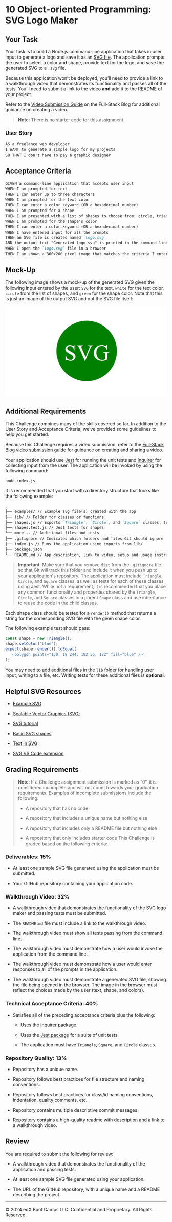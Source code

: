 # 10 Object-oriented Programming: SVG Logo Maker

## Your Task

Your task is to build a Node.js command-line application that takes in user input to generate a logo and save it as an [SVG file](https://en.wikipedia.org/wiki/Scalable_Vector_Graphics). The application prompts the user to select a color and shape, provide text for the logo, and save the generated SVG to a `.svg` file.

Because this application won’t be deployed, you’ll need to provide a link to a walkthrough video that demonstrates its functionality and passes all of the tests. You’ll need to submit a link to the video **and** add it to the README of your project.

Refer to the [Video Submission Guide](https://coding-boot-camp.github.io/full-stack/computer-literacy/video-submission-guide) on the Full-Stack Blog for additional guidance on creating a video.

> **Note**: There is no starter code for this assignment.

### User Story

```md
AS a freelance web developer
I WANT to generate a simple logo for my projects
SO THAT I don't have to pay a graphic designer
```

## Acceptance Criteria

```md
GIVEN a command-line application that accepts user input
WHEN I am prompted for text
THEN I can enter up to three characters
WHEN I am prompted for the text color
THEN I can enter a color keyword (OR a hexadecimal number)
WHEN I am prompted for a shape
THEN I am presented with a list of shapes to choose from: circle, triangle, and square
WHEN I am prompted for the shape's color
THEN I can enter a color keyword (OR a hexadecimal number)
WHEN I have entered input for all the prompts
THEN an SVG file is created named `logo.svg`
AND the output text "Generated logo.svg" is printed in the command line
WHEN I open the `logo.svg` file in a browser
THEN I am shown a 300x200 pixel image that matches the criteria I entered
```

## Mock-Up

The following image shows a mock-up of the generated SVG given the following input entered by the user: `SVG` for the text, `white` for the text color, `circle` from the list of shapes, and `green` for the shape color. Note that this is just an image of the output SVG and not the SVG file itself:

![Image showing a green circle with white text that reads "SVG.".](./Images/10-oop-homework-demo.png)

## Additional Requirements

This Challenge combines many of the skills covered so far. In addition to the User Story and Acceptance Criteria, we’ve provided some guidelines to help you get started.

Because this Challenge requires a video submission, refer to the [Full-Stack Blog video submission guide](https://coding-boot-camp.github.io/full-stack/computer-literacy/video-submission-guide) for guidance on creating and sharing a video.

Your application should use [Jest](https://www.npmjs.com/package/jest) for running the unit tests and [Inquirer](https://www.npmjs.com/package/inquirer/v/8.2.4) for collecting input from the user. The application will be invoked by using the following command:

```bash
node index.js
```

It is recommended that you start with a directory structure that looks like the following example:

```md
.  
├── examples/ // Example svg file(s) created with the app
├── lib/ // Folder for classes or functions
├── shapes.js // Exports `Triangle`, `Circle`, and `Square` classes: triangle.js, circle.js, etc
├── shapes.test.js // Jest tests for shapes
└── more... // Additional files and tests
├── .gitignore // Indicates which folders and files Git should ignore
├── index.js // Runs the application using imports from lib/
├── package.json
└── README.md // App description, link to video, setup and usage instructions
```

> **Important**: Make sure that you remove `dist` from the `.gitignore` file so that Git will track this folder and include it when you push up to your application's repository.
> The application must include `Triangle`, `Circle`, and `Square` classes, as well as tests for each of these classes using Jest. While not a requirement, it is recommended that you place any common functionality and properties shared by the `Triangle`, `Circle`, and `Square` classes in a parent `Shape` class and use inheritance to reuse the code in the child classes.

Each shape class should be tested for a `render()` method that returns a string for the corresponding SVG file with the given shape color.

The following example test should pass:

```js
const shape = new Triangle();
shape.setColor("blue");
expect(shape.render()).toEqual(
  '<polygon points="150, 18 244, 182 56, 182" fill="blue" />'
);
```

You may need to add additional files in the `lib` folder for handling user input, writing to a file, etc. Writing tests for these additional files is **optional**.

## Helpful SVG Resources

- [Example SVG](https://static.fullstack-bootcamp.com/fullstack-ground/module-10/circle.svg)

- [Scalable Vector Graphics (SVG)](https://en.wikipedia.org/wiki/Scalable_Vector_Graphics)

- [SVG tutorial](https://developer.mozilla.org/en-US/docs/Web/SVG/Tutorial)

- [Basic SVG shapes](https://developer.mozilla.org/en-US/docs/Web/SVG/Tutorial/Basic_Shapes)

- [Text in SVG](https://developer.mozilla.org/en-US/docs/Web/SVG/Tutorial/Texts)

- [SVG VS Code extension](https://marketplace.visualstudio.com/items?itemName=jock.svg)

## Grading Requirements

> **Note**: If a Challenge assignment submission is marked as “0”, it is considered incomplete and will not count towards your graduation requirements. Examples of incomplete submissions include the following:
>
> - A repository that has no code
>
> - A repository that includes a unique name but nothing else
>
> - A repository that includes only a README file but nothing else
>
> - A repository that only includes starter code
>   This Challenge is graded based on the following criteria:

### Deliverables: 15%

- At least one sample SVG file generated using the application must be submitted.

- Your GitHub repository containing your application code.

### Walkthrough Video: 32%

- A walkthrough video that demonstrates the functionality of the SVG logo maker and passing tests must be submitted.

- The `README.md` file must include a link to the walkthrough video.

- The walkthrough video must show all tests passing from the command line.

- The walkthrough video must demonstrate how a user would invoke the application from the command line.

- The walkthrough video must demonstrate how a user would enter responses to all of the prompts in the application.

- The walkthrough video must demonstrate a generated SVG file, showing the file being opened in the browser. The image in the browser must reflect the choices made by the user (text, shape, and colors).

### Technical Acceptance Criteria: 40%

- Satisfies all of the preceding acceptance criteria plus the following:

  - Uses the [Inquirer package](https://www.npmjs.com/package/inquirer/v/8.2.4).

  - Uses the [Jest package](https://www.npmjs.com/package/jest) for a suite of unit tests.

  - The application must have `Triangle`, `Square`, and `Circle` classes.

### Repository Quality: 13%

- Repository has a unique name.

- Repository follows best practices for file structure and naming conventions.

- Repository follows best practices for class/id naming conventions, indentation, quality comments, etc.

- Repository contains multiple descriptive commit messages.

- Repository contains a high-quality readme with description and a link to a walkthrough video.

## Review

You are required to submit the following for review:

- A walkthrough video that demonstrates the functionality of the application and passing tests.

- At least one sample SVG file generated using your application.

- The URL of the GitHub repository, with a unique name and a README describing the project.

---

© 2024 edX Boot Camps LLC. Confidential and Proprietary. All Rights Reserved.
